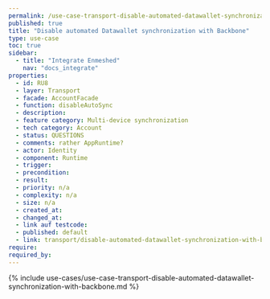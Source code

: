```yaml
---
permalink: /use-case-transport-disable-automated-datawallet-synchronization-with-backbone
published: true
title: "Disable automated Datawallet synchronization with Backbone"
type: use-case
toc: true
sidebar:
  - title: "Integrate Enmeshed"
    nav: "docs_integrate"
properties:
  - id: RU8
  - layer: Transport
  - facade: AccountFacade
  - function: disableAutoSync
  - description:
  - feature category: Multi-device synchronization
  - tech category: Account
  - status: QUESTIONS
  - comments: rather AppRuntime?
  - actor: Identity
  - component: Runtime
  - trigger:
  - precondition:
  - result:
  - priority: n/a
  - complexity: n/a
  - size: n/a
  - created_at:
  - changed_at:
  - link auf testcode:
  - published: default
  - link: transport/disable-automated-datawallet-synchronization-with-backbone
require:
required_by:
---
```


{% include use-cases/use-case-transport-disable-automated-datawallet-synchronization-with-backbone.md %}
